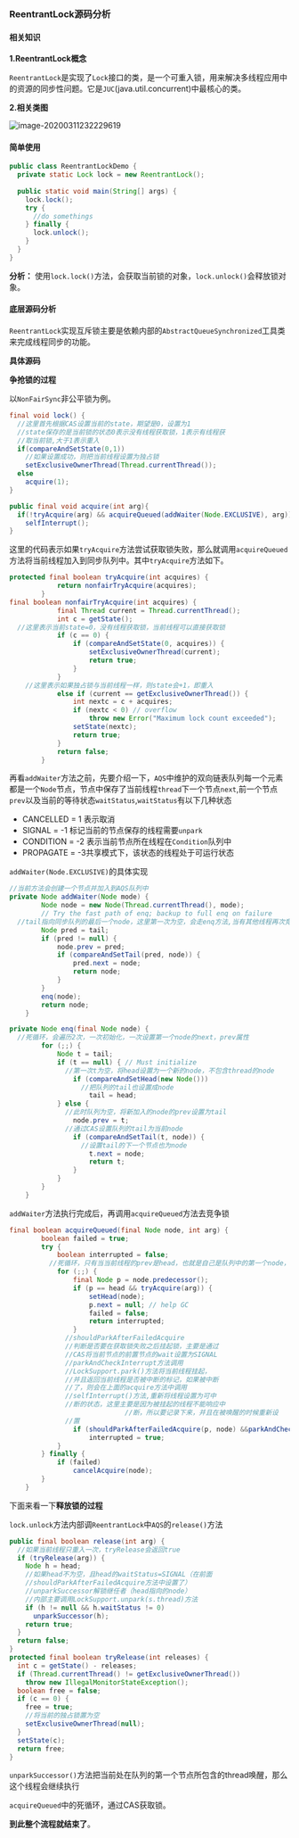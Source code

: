### ReentrantLock源码分析

#### 相关知识

**1.ReentrantLock概念**

`ReentrantLock`是实现了`Lock`接口的类，是一个可重入锁，用来解决多线程应用中的资源的同步性问题。它是`JUC`(java.util.concurrent)中最核心的类。

**2.相关类图**

![image-20200311232229619](Resources/image-20200311232229619.png)

#### 简单使用

```java
public class ReentrantLockDemo {
  private static Lock lock = new ReentrantLock();
  
  public static void main(String[] args) {
    lock.lock();
    try {
      //do somethings
    } finally {
      lock.unlock();
    }
  }
}
```

**分析：** 使用`lock.lock()`方法，会获取当前锁的对象，`lock.unlock()`会释放锁对象。



#### 底层源码分析

`ReentrantLock`实现互斥锁主要是依赖内部的`AbstractQueueSynchronized`工具类来完成线程同步的功能。

**具体源码**



**争抢锁的过程**

以`NonFairSync`非公平锁为例。

```java
final void lock() {
  //这里首先根据CAS设置当前的state，期望是0，设置为1
  //state保存的是当前锁的状态0表示没有线程获取锁，1表示有线程获
  //取当前锁,大于1表示重入
  if(compareAndSetState(0,1))
    //如果设置成功，则把当前线程设置为独占锁
    setExclusiveOwnerThread(Thread.currentThread());
  else 
    acquire(1);
}

```



```java
public final void acquire(int arg){
  if(!tryAcquire(arg) && acquireQueued(addWaiter(Node.EXCLUSIVE), arg)) 
    selfInterrupt();
}
```

这里的代码表示如果`tryAcquire`方法尝试获取锁失败，那么就调用`acquireQueued`方法将当前线程加入到同步队列中。其中`tryAcquire`方法如下。



```java
protected final boolean tryAcquire(int acquires) {
            return nonfairTryAcquire(acquires);
        }
final boolean nonfairTryAcquire(int acquires) {
            final Thread current = Thread.currentThread();
            int c = getState();
  //这里表示当前state=0，没有线程获取锁，当前线程可以直接获取锁
            if (c == 0) {
                if (compareAndSetState(0, acquires)) {
                    setExclusiveOwnerThread(current);
                    return true;
                }
            }
  	//这里表示如果独占锁与当前线程一样，则state会+1，即重入
            else if (current == getExclusiveOwnerThread()) {
                int nextc = c + acquires;
                if (nextc < 0) // overflow
                    throw new Error("Maximum lock count exceeded");
                setState(nextc);
                return true;
            }
            return false;
        }
```



再看`addWaiter`方法之前，先要介绍一下，`AQS`中维护的双向链表队列每一个元素都是一个`Node`节点，节点中保存了当前线程`thread`下一个节点`next`,前一个节点`prev`以及当前的等待状态`waitStatus`,`waitStatus`有以下几种状态

- CANCELLED = 1 表示取消
- SIGNAL = -1 标记当前的节点保存的线程需要`unpark`
- CONDITION = -2 表示当前节点所在线程在`Condition`队列中
- PROPAGATE = -3共享模式下，该状态的线程处于可运行状态

`addWaiter(Node.EXCLUSIVE)`的具体实现

```java
//当前方法会创建一个节点并加入到AQS队列中
private Node addWaiter(Node mode) {
        Node node = new Node(Thread.currentThread(), mode);
        // Try the fast path of enq; backup to full enq on failure
  //tail指向同步队列的最后一个node，这里第一次为空，会走enq方法,当有其他线程再次竞争锁的时候，会通过下面的代码添加到队列中，并且更新tail为新的node
        Node pred = tail;
        if (pred != null) {
            node.prev = pred;
            if (compareAndSetTail(pred, node)) {
                pred.next = node;
                return node;
            }
        }
        enq(node);
        return node;
    }
```

```java
private Node enq(final Node node) {
  //死循环，会遍历2次，一次初始化，一次设置第一个node的next，prev属性
        for (;;) {
            Node t = tail;
            if (t == null) { // Must initialize
              //第一次t为空，将head设置为一个新的node，不包含thread的node
                if (compareAndSetHead(new Node()))
                  //把队列的tail也设置成node
                    tail = head;
            } else {
              //此时队列为空，将新加入的node的prev设置为tail
                node.prev = t;
              //通过CAS设置队列的tail为当前node
                if (compareAndSetTail(t, node)) {
                  //设置tail的下一个节点也为node
                    t.next = node;
                    return t;
                }
            }
        }
    }
```



`addWaiter`方法执行完成后，再调用`acquireQueued`方法去竞争锁

```java
final boolean acquireQueued(final Node node, int arg) {
        boolean failed = true;
        try {
            boolean interrupted = false;
          //死循环，只有当当前线程的prev是head，也就是自己是队列中的第一个node，且争抢到锁之后才会退出
            for (;;) {
                final Node p = node.predecessor();
                if (p == head && tryAcquire(arg)) {
                    setHead(node);
                    p.next = null; // help GC
                    failed = false;
                    return interrupted;
                }
              //shouldParkAfterFailedAcquire
              //判断是否要在获取锁失败之后挂起锁，主要是通过
              //CAS将当前节点的前置节点的wait设置为SIGNAL
              //parkAndCheckInterrupt方法调用
              //LockSupport.park()方法将当前线程挂起，
              //并且返回当前线程是否被中断的标记，如果被中断
              //了，则会在上面的acquire方法中调用
              //selfInterrupt()方法,重新将线程设置为可中
              //断的状态，这里主要是因为被挂起的线程不能响应中
							 //断，所以要记录下来，并且在被唤醒的时候重新设
              //置
                if (shouldParkAfterFailedAcquire(p, node) &&parkAndCheckInterrupt())
                    interrupted = true;
            }
        } finally {
            if (failed)
                cancelAcquire(node);
        }
    }
```



下面来看一下**释放锁的过程**

`lock.unlock`方法内部调`ReentrantLock`中`AQS`的`release()`方法

```java
public final boolean release(int arg) {
  //如果当前线程只重入一次，tryRelease会返回true
  if (tryRelease(arg)) {
    Node h = head;
    //如果head不为空，且head的waitStatus=SIGNAL（在前面
    //shouldParkAfterFailedAcquire方法中设置了）
    //unparkSuccessor解锁继任者（head指向的node）
    //内部主要调用LockSupport.unpark(s.thread)方法
    if (h != null && h.waitStatus != 0)
      unparkSuccessor(h);
    return true;
  }
  return false;
}
protected final boolean tryRelease(int releases) {
  int c = getState() - releases;
  if (Thread.currentThread() != getExclusiveOwnerThread())
    throw new IllegalMonitorStateException();
  boolean free = false;
  if (c == 0) {
    free = true;
    //将当前的独占锁置为空
    setExclusiveOwnerThread(null);
  }
  setState(c);
  return free;
}


```



`unparkSuccessor()`方法把当前处在队列的第一个节点所包含的thread唤醒，那么这个线程会继续执行

`acquireQueued`中的死循环，通过CAS获取锁。



**到此整个流程就结束了**。

